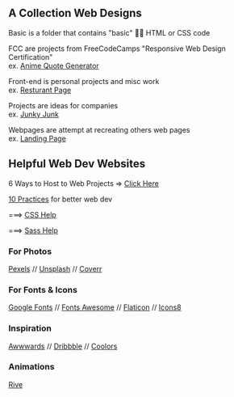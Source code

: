  <h2>A Collection Web Designs</h2>

Basic is a folder that contains "basic" 🤷‍♂️ HTML or CSS code 

FCC are projects from FreeCodeCamps "Responsive Web Design Certification"  
ex. <a href="https://codepen.io/rhollings/full/bGrELNL" target="_blank">Anime Quote Generator</a>

Front-end is personal projects and misc work  
ex. <a href="https://codepen.io/rhollings/full/NWpzyNE">Resturant Page</a>

Projects are ideas for companies  
ex. <a href="https://github.com/rhollings/web_design/tree/main/projects/groovy">Junky Junk</a>

Webpages are attempt at recreating others web pages   
ex. <a href="https://codepen.io/rhollings/full/LYyXoBW">Landing Page</a>



<h2>Helpful Web Dev Websites</h2>

6 Ways to Host to Web Projects => <a href="https://blog.suhailkakar.com/6-ways-to-host-your-react-js-app-for-free">Click Here</a>

<a href="https://javascript.plainenglish.io/10-best-websites-for-practising-and-perfecting-front-end-development-56e382b2c0ac">10 Practices</a> for better web dev

===> <a href="https://web.dev/learn/css/" target="_blank">CSS Help</a> 

===> <a href="https://sass-lang.com/guide" target="_blank">Sass Help</a>

<h3> For Photos</h3>
<a href="https://www.pexels.com/" target="_blank">Pexels</a> // 
<a href="https://unsplash.com/" target="_blank">Unsplash</a> //
<a href="https://coverr.co/" target="_blank">Coverr</a> 
 
<h3> For Fonts & Icons </h3>
<a href="https://fonts.google.com/" target="_blank">Google Fonts</a> //
<a href="https://fontawesome.com/v5.15/icons?d=gallery&p=2" target="_blank">Fonts Awesome</a> //
<a href="https://www.flaticon.com/" target="_blank">Flaticon</a> //
<a href="https://icons8.com/" target="_blank">Icons8</a>
 
<h3>Inspiration</h3>
<a href="https://www.awwwards.com/" target="_blank">Awwwards</a> //
<a href="https://dribbble.com/" target="_blank">Dribbble</a> //
<a href="https://coolors.co/palettes/trending" target="_blank">Coolors</a>
 
<h3>Animations</h3>
<a href="https://rive.app/" target="_blank">Rive</a>
